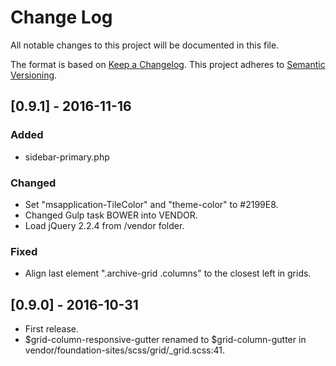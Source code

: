 # Change Log
All notable changes to this project will be documented in this file.

The format is based on [Keep a Changelog](http://keepachangelog.com/).
This project adheres to [Semantic Versioning](http://semver.org/).

## [0.9.1] - 2016-11-16
### Added
- sidebar-primary.php

### Changed
- Set "msapplication-TileColor" and "theme-color" to #2199E8.
- Changed Gulp task BOWER into VENDOR.
- Load jQuery 2.2.4 from /vendor folder.

### Fixed
- Align last element ".archive-grid .columns" to the closest left in grids.

## [0.9.0] - 2016-10-31
- First release.
- $grid-column-responsive-gutter renamed to $grid-column-gutter in vendor/foundation-sites/scss/grid/_grid.scss:41.
